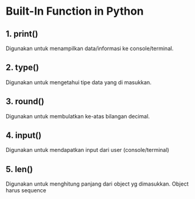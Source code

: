 # Built-In Function in Python

## 1. print()
   Digunakan untuk menampilkan data/informasi ke console/terminal.

## 2. type()
   Digunakan untuk mengetahui tipe data yang di masukkan.

## 3. round()
   Digunakan untuk membulatkan ke-atas bilangan decimal.

## 4. input()
   Digunakan untuk mendapatkan input dari user (console/terminal)

## 5. len()
   Digunakan untuk menghitung panjang dari object yg dimasukkan. Object harus sequence
